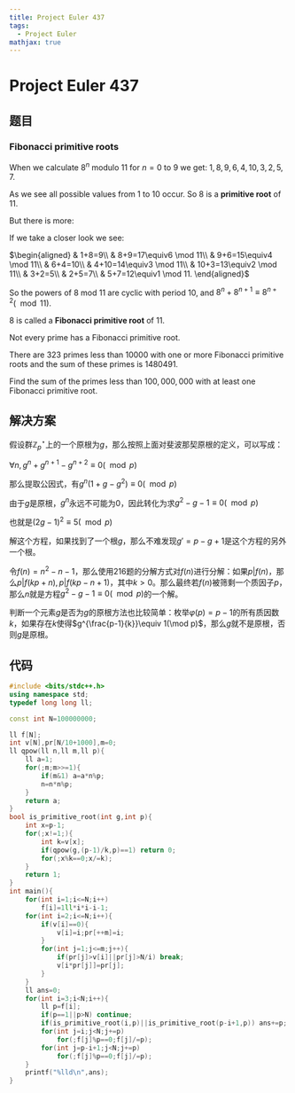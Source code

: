 ```yaml
---
title: Project Euler 437
tags:
  - Project Euler
mathjax: true
---
```

<escape><!-- more --></escape>
    
# Project Euler 437
## 题目
### Fibonacci primitive roots



When we calculate $8^n$ modulo $11$ for $n=0$ to $9$ we get: $1, 8, 9, 6, 4, 10, 3, 2, 5, 7$.

As we see all possible values from $1$ to $10$ occur. So $8$ is a **primitive root** of $11$.

But there is more:

If we take a closer look we see:

$\begin{aligned}
& 1+8=9\\
& 8+9=17\equiv6 \mod 11\\
& 9+6=15\equiv4 \mod 11\\
& 6+4=10\\
& 4+10=14\equiv3 \mod 11\\
& 10+3=13\equiv2 \mod 11\\
& 3+2=5\\
& 2+5=7\\
& 5+7=12\equiv1 \mod 11.
\end{aligned}$

So the powers of $8$ mod $11$ are cyclic with period $10$, and $8^n + 8^{n+1} \equiv 8^{n+2} (\mod 11)$.

$8$ is called a **Fibonacci primitive root** of $11.$

Not every prime has a Fibonacci primitive root.

There are $323$ primes less than $10000$ with one or more Fibonacci primitive roots and the sum of these primes is $1480491$.

Find the sum of the primes less than $100,000,000$ with at least one Fibonacci primitive root.


## 解决方案

假设群$\mathbb{Z}_p^{\star}$上的一个原根为$g$，那么按照上面对斐波那契原根的定义，可以写成：

$\forall n,g^n+g^{n+1}-g^{n+2}\equiv 0(\mod p)$

那么提取公因式，有$g^n(1+g-g^2)\equiv 0(\mod p)$

由于$g$是原根，$g^n$永远不可能为$0$，因此转化为求$g^2-g-1\equiv 0(\mod p)$

也就是$(2g-1)^2\equiv 5(\mod p)$

解这个方程，如果找到了一个根$g$，那么不难发现$g'=p-g+1$是这个方程的另外一个根。

令$f(n)=n^2-n-1$，那么使用216题的分解方式对$f(n)$进行分解：如果$p|f(n)$，那么$p|f(kp+n),p|f(kp-n+1)$，其中$k>0$。那么最终若$f(n)$被筛剩一个质因子$p$，那么$n$就是方程$g^2-g-1\equiv 0(\mod p)$的一个解。

判断一个元素$g$是否为$g$的原根方法也比较简单：枚举$\varphi(p)=p-1$的所有质因数$k$，如果存在$k$使得$g^{\frac{p-1}{k}}\equiv 1(\mod p)$，那么$g$就不是原根，否则$g$是原根。

## 代码


```C++
#include <bits/stdc++.h>
using namespace std;
typedef long long ll;

const int N=100000000;

ll f[N];
int v[N],pr[N/10+1000],m=0;
ll qpow(ll n,ll m,ll p){
    ll a=1;
    for(;m;m>>=1){
        if(m&1) a=a*n%p;
        n=n*n%p;
    }
    return a;
}
bool is_primitive_root(int g,int p){
    int x=p-1;
    for(;x!=1;){
        int k=v[x];
        if(qpow(g,(p-1)/k,p)==1) return 0;
        for(;x%k==0;x/=k);
    }
    return 1;
}
int main(){
    for(int i=1;i<=N;i++)
        f[i]=1ll*i*i-i-1;
    for(int i=2;i<=N;i++){
        if(v[i]==0){
            v[i]=i;pr[++m]=i;
        }
        for(int j=1;j<=m;j++){
            if(pr[j]>v[i]||pr[j]>N/i) break;
            v[i*pr[j]]=pr[j];
        }
    }
    ll ans=0;
    for(int i=3;i<N;i++){
        ll p=f[i];
        if(p==1||p>N) continue;
        if(is_primitive_root(i,p)||is_primitive_root(p-i+1,p)) ans+=p;
        for(int j=i;j<N;j+=p)
            for(;f[j]%p==0;f[j]/=p);
        for(int j=p-i+1;j<N;j+=p)
            for(;f[j]%p==0;f[j]/=p);
    }
    printf("%lld\n",ans);
}

```